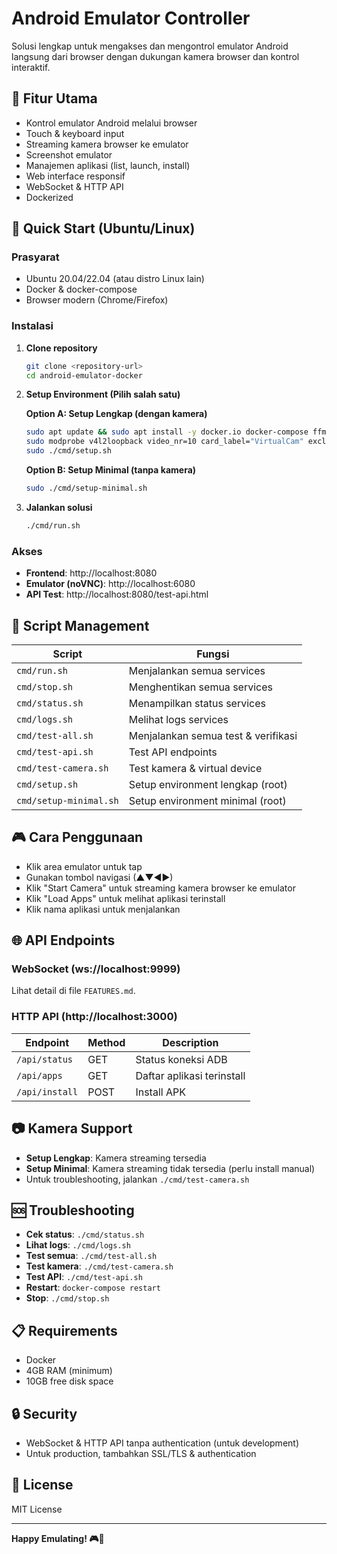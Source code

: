 # Android Emulator Controller

Solusi lengkap untuk mengakses dan mengontrol emulator Android langsung dari browser dengan dukungan kamera browser dan kontrol interaktif.

## 🎯 Fitur Utama
- Kontrol emulator Android melalui browser
- Touch & keyboard input
- Streaming kamera browser ke emulator
- Screenshot emulator
- Manajemen aplikasi (list, launch, install)
- Web interface responsif
- WebSocket & HTTP API
- Dockerized

## 🚀 Quick Start (Ubuntu/Linux)

### Prasyarat
- Ubuntu 20.04/22.04 (atau distro Linux lain)
- Docker & docker-compose
- Browser modern (Chrome/Firefox)

### Instalasi
1. **Clone repository**
   ```bash
   git clone <repository-url>
   cd android-emulator-docker
   ```

2. **Setup Environment (Pilih salah satu)**

   **Option A: Setup Lengkap (dengan kamera)**
   ```bash
   sudo apt update && sudo apt install -y docker.io docker-compose ffmpeg v4l2loopback-dkms v4l-utils jq
   sudo modprobe v4l2loopback video_nr=10 card_label="VirtualCam" exclusive_caps=1
   sudo ./cmd/setup.sh
   ```

   **Option B: Setup Minimal (tanpa kamera)**
   ```bash
   sudo ./cmd/setup-minimal.sh
   ```

3. **Jalankan solusi**
   ```bash
   ./cmd/run.sh
   ```

### Akses
- **Frontend**: http://localhost:8080
- **Emulator (noVNC)**: http://localhost:6080
- **API Test**: http://localhost:8080/test-api.html

## 🔧 Script Management
| Script | Fungsi |
|--------|--------|
| `cmd/run.sh` | Menjalankan semua services |
| `cmd/stop.sh` | Menghentikan semua services |
| `cmd/status.sh` | Menampilkan status services |
| `cmd/logs.sh` | Melihat logs services |
| `cmd/test-all.sh` | Menjalankan semua test & verifikasi |
| `cmd/test-api.sh` | Test API endpoints |
| `cmd/test-camera.sh` | Test kamera & virtual device |
| `cmd/setup.sh` | Setup environment lengkap (root) |
| `cmd/setup-minimal.sh` | Setup environment minimal (root) |

## 🎮 Cara Penggunaan
- Klik area emulator untuk tap
- Gunakan tombol navigasi (▲▼◀▶)
- Klik "Start Camera" untuk streaming kamera browser ke emulator
- Klik "Load Apps" untuk melihat aplikasi terinstall
- Klik nama aplikasi untuk menjalankan

## 🌐 API Endpoints
### WebSocket (ws://localhost:9999)
Lihat detail di file `FEATURES.md`.

### HTTP API (http://localhost:3000)
| Endpoint | Method | Description |
|----------|--------|-------------|
| `/api/status` | GET | Status koneksi ADB |
| `/api/apps` | GET | Daftar aplikasi terinstall |
| `/api/install` | POST | Install APK |

## 📷 Kamera Support
- **Setup Lengkap**: Kamera streaming tersedia
- **Setup Minimal**: Kamera streaming tidak tersedia (perlu install manual)
- Untuk troubleshooting, jalankan `./cmd/test-camera.sh`

## 🆘 Troubleshooting
- **Cek status**: `./cmd/status.sh`
- **Lihat logs**: `./cmd/logs.sh`
- **Test semua**: `./cmd/test-all.sh`
- **Test kamera**: `./cmd/test-camera.sh`
- **Test API**: `./cmd/test-api.sh`
- **Restart**: `docker-compose restart`
- **Stop**: `./cmd/stop.sh`

## 📋 Requirements
- Docker
- 4GB RAM (minimum)
- 10GB free disk space

## 🔒 Security
- WebSocket & HTTP API tanpa authentication (untuk development)
- Untuk production, tambahkan SSL/TLS & authentication

## 📄 License
MIT License

---
**Happy Emulating! 🎮📱**